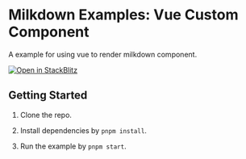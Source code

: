 # Milkdown Examples: Vue Custom Component

A example for using vue to render milkdown component.

[![Open in StackBlitz](https://developer.stackblitz.com/img/open_in_stackblitz.svg)](https://stackblitz.com/github/Milkdown/examples/tree/main/vue-commonmark)

## Getting Started

1. Clone the repo.

2. Install dependencies by `pnpm install`.

3. Run the example by `pnpm start`.
